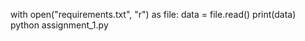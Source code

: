 with open("requirements.txt", "r") as file:
    data = file.read()
print(data)
python assignment_1.py
